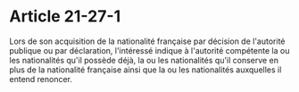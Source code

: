 # Article 21-27-1

<p>Lors de son acquisition de la nationalité française par décision de l'autorité publique ou par déclaration, l'intéressé indique à l'autorité compétente la ou les nationalités qu'il possède déjà, la ou les nationalités qu'il conserve en plus de la nationalité française ainsi que la ou les nationalités auxquelles il entend renoncer. </p>